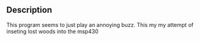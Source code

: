 ## Description
This program seems to just play an annoying buzz.
 This my my attempt of inseting lost woods into the msp430

